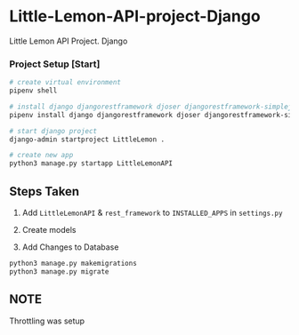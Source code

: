 # Little-Lemon-API-project-Django
Little Lemon API Project. Django

### Project Setup [Start]
```bash
# create virtual environment
pipenv shell

# install django djangorestframework djoser djangorestframework-simplejwt
pipenv install django djangorestframework djoser djangorestframework-simplejwt

# start django project
django-admin startproject LittleLemon .

# create new app
python3 manage.py startapp LittleLemonAPI
```
## Steps Taken
1. Add `LittleLemonAPI` & `rest_framework` to `INSTALLED_APPS` in `settings.py`

2. Create models

3. Add Changes to Database

```bash
python3 manage.py makemigrations
python3 manage.py migrate
```
## NOTE 
Throttling was setup